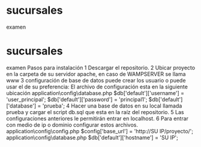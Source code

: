 # sucursales
examen
# sucursales
examen
    Pasos para instalación
1 Descargar el repositorio.
2 Ubicar proyecto en la carpeta de su servidor apache, en caso de WAMPSERVER se llama www
3 configuración de base de datos puede crear los usuario o puede usar el de su preferencia:
  El archivo de configuración esta en la siguiente ubicación  application\config\database.php
    $db['default']['username'] = 'user_principal';
    $db['default']['password'] = 'principal1';
    $db['default']['database'] = 'prueba';
4 Hacer una base de datos en su local llamada prueba y cargar el script db.sql que esta en la raíz del repositorio.
5 Las configuraciones anteriores le permitirán entrar en localhost.
6 Para entrar con medio de ip o dominio configurar estos archivos.
    application\config\config.php
        $config['base_url']	= 'http://SU IP/proyecto/';
    application\config\database.php
        $db['default']['hostname'] = 'SU IP';
